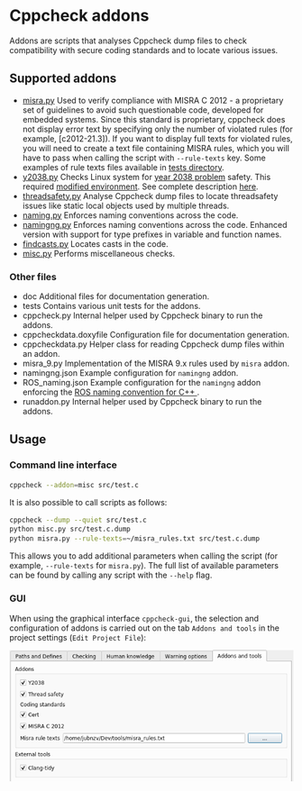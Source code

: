 # Cppcheck addons

Addons are scripts that analyses Cppcheck dump files to check compatibility with secure coding standards and to locate various issues.

## Supported addons

+ [misra.py](https://github.com/danmar/cppcheck/blob/main/addons/misra.py) 
  Used to verify compliance with MISRA C 2012 - a proprietary set of guidelines to avoid such questionable code, developed for embedded systems. Since this standard is proprietary, cppcheck does not display error text by specifying only the number of violated rules (for example, [c2012-21.3]). If you want to display full texts for violated rules, you will need to create a text file containing MISRA rules, which you will have to pass when calling the script with `--rule-texts` key. Some examples of rule texts files available in [tests directory](https://github.com/danmar/cppcheck/blob/main/addons/test/misra/).
+ [y2038.py](https://github.com/danmar/cppcheck/blob/main/addons/y2038.py) 
  Checks Linux system for [year 2038 problem](https://en.wikipedia.org/wiki/Year_2038_problem) safety. This required [modified environment](https://github.com/3adev/y2038). See complete description [here](https://github.com/danmar/cppcheck/blob/main/addons/doc/y2038.txt).
+ [threadsafety.py](https://github.com/danmar/cppcheck/blob/main/addons/threadsafety.py) 
  Analyse Cppcheck dump files to locate threadsafety issues like static local objects used by multiple threads.
+ [naming.py](https://github.com/danmar/cppcheck/blob/main/addons/naming.py)
  Enforces naming conventions across the code.
+ [namingng.py](https://github.com/danmar/cppcheck/blob/main/addons/namingng.py)
  Enforces naming conventions across the code. Enhanced version with support for type prefixes in variable and function names.
+ [findcasts.py](https://github.com/danmar/cppcheck/blob/main/addons/findcasts.py)
  Locates casts in the code.
+ [misc.py](https://github.com/danmar/cppcheck/blob/main/addons/misc.py)
  Performs miscellaneous checks.

### Other files

- doc
  Additional files for documentation generation.
- tests
  Contains various unit tests for the addons.
- cppcheck.py
  Internal helper used by Cppcheck binary to run the addons.
- cppcheckdata.doxyfile
  Configuration file for documentation generation.
- cppcheckdata.py
  Helper class for reading Cppcheck dump files within an addon.
- misra_9.py
  Implementation of the MISRA 9.x rules used by `misra` addon. 
- namingng.json
  Example configuration for `namingng` addon. 
- ROS_naming.json
  Example configuration for the `namingng` addon enforcing the [ROS naming convention for C++ ](http://wiki.ros.org/CppStyleGuide#Files).
- runaddon.py
  Internal helper used by Cppcheck binary to run the addons.

## Usage

### Command line interface

```bash
cppcheck --addon=misc src/test.c
```

It is also possible to call scripts as follows:
```bash
cppcheck --dump --quiet src/test.c
python misc.py src/test.c.dump
python misra.py --rule-texts=~/misra_rules.txt src/test.c.dump
```

This allows you to add additional parameters when calling the script (for example, `--rule-texts` for `misra.py`). The full list of available parameters can be found by calling any script with the `--help` flag.

### GUI

When using the graphical interface `cppcheck-gui`, the selection and configuration of addons is carried out on the tab `Addons and tools` in the project settings (`Edit Project File`):

![Screenshot](https://raw.githubusercontent.com/danmar/cppcheck/main/addons/doc/img/cppcheck-gui-addons.png)

